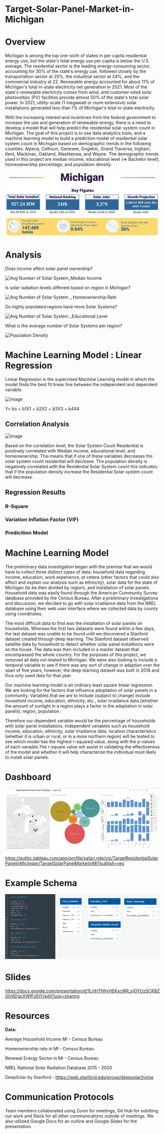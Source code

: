 # Target-Solar-Panel-Market-in-Michigan

# Overview 

Michigan is among the top one-sixth of states in per capita residential energy use, but the state's total energy use per capita is below the U.S. average. The residential sector is the leading energy-consuming sector, accounting for 30% of the state's energy use, followed closely by the transportation sector at 25%, the industrial sector at 24%, and the commercial industry at 22. Renewable energy accounted for about 11% of Michigan's total in-state electricity net generation in 2021. Most of the state's renewable electricity comes from wind, and customer-sited solar photovoltaic (PV) facilities provide almost 50% of the state's total solar power. In 2021, utility-scale (1 megawatt or more extensive) solar installations generated less than 1% of Michigan's total in-state electricity.

With the increasing interest and incentives from the federal government to increase the use and generation of renewable energy, there is a need to develop a model that will help predict the residential solar system count in Michigan. The goal of this project is to use data analytics tools, and a machine learning model to build a prediction model of residential solar system count in Michigan based on demographic trends in the following counties: Alpena, Calhoun, Genesee, Gogebic, Grand Traverse, Ingham, Kent, Mackinac, Oakland, Washtenaw, and Wayne. The demographic trends used in this project are median income, educational level (=> Bachelor level), homeownership percentage, and population density. 

![key_figures](Visuals/key_figures.png)

# Analysis

Does income affect solar panel ownership?

![Avg  Number of Solar System_Median Income](https://user-images.githubusercontent.com/101475984/184557445-ecf6d96d-57d5-45ff-b29e-63a340a5457e.png)

Is solar radiation levels different based on region in Michigan?

![Avg  Number of Solar System _ Homeownership Rate](https://user-images.githubusercontent.com/101475984/184557454-039af6d1-146b-4346-a4fe-e9c8b4d35d63.png)

Do highly populated regions have more Solar Systems?

![Avg Number of Solar System _Educational Level](https://user-images.githubusercontent.com/101475984/184557498-96463900-f12c-46cc-84b8-9d9cec4637cb.png)

What is the average number of Solar Systems per region?

![Population Density](https://user-images.githubusercontent.com/101475984/184557581-e83b287f-0d91-40e9-8e10-62ab471f13c8.png)

# Machine Learning Model : Linear Regression 

Linear Regression is the supervised Machine Learning model in which the model finds the best fit linear line between the independent and dependent variable. 

![image](https://user-images.githubusercontent.com/101475984/185814717-4a65d521-3b63-45b2-98dc-83653ea58ce0.png)

Y= bo + b1X1 + b2X2 + b3X3 + b4X4

## Correlation Analysis 

![image](https://user-images.githubusercontent.com/101475984/185814784-23ad4c1f-da8f-4ccf-9905-0c63ca863812.png)

Based on the correlation level, the Solar System Count Residential is positively correlated with Median income, educational level, and homeownership. This means that if one of these variables decreases the solar system count residential will decrease. The population density is negatively correlated with the Residential Solar System count this indicates that if the population density increase the Residential Solar system count will decrease.

## Regression Results 

### R-Square 


### Variation Inflation Factor (VIF)

### Predicition Model

# Machine Learning Model

The preliminary data investigation began with the premise that we would have to collect three distinct types of data: household data regarding income, education, work experience, et cetera (other factors that could also affect and explain our analysis such as ethnicity), solar data for the state of Michigan (to be then divided by region), and installation of solar panels.  Household data was easily found through the American Community Survey database provided by the Census Bureau. After a preliminary investigationa and discussion, we decided to go with solar irradiance data from the NREL database using their web user interface where we collected data by county using coordinates.

The most difficult data to find was the installation of solar panels on households. Whereas the first two datasets were found within a few days, the last dataset was unable to be found until we discovered a Stanford dataset created through deep learning. The Stanford dataset observed satellite data by household to detect whether solar panel installtions were on the house. The data was then included in a master dataset that encompassed the whole country. For the purposes of this project, we removed all data not related to Michigan. We were also looking to include a temporal variable to see if there was any sort of change in adaption over the span of five years, however, the deep learning dataset was built in 2018 and thus only used data for that year. 

Our machine learning model is an ordinary least square linear regression. We are looking for the factors that influence adoptation of solar panels in a community. Variables that we are to include (subject to change) include household income, education, ethnicity, etc., solar irradiance data (whether the amount of sunlight in a region plays a factor in the adaptation in solar panels), region, population. 

Therefore our dependent variable would be the percentage of households with solar panel installations. Independent variables such as household income, education, ethnicity, solar irradiance data, location characteristics (whether it is urban or rural, or in a more northern region) will be tested to see which model has the highest r-squared value, along with the p-values of each variable.The r-square value will assist in validating the effectiveness of the model and whether it will help characterize the individual most likely to install solar panels.


# Dashboard

![Dashboard](Visuals/Dashboard.png)

https://public.tableau.com/app/profile/safari.nde/viz/TargetResidentialSolarPanelinMichigan/TargetSolarPanelMarketinMI?publish=yes

# Example Schema

![Schema](Visuals/Schema.png)

# Slides

https://docs.google.com/presentation/d/1LrtH7fWyHEKxciRR_yIGYUzSCKBZ0iV8DgcXWfFzEIY/edit?usp=sharing


# Resources

**Data:** 

Average Household Income MI - Census Bureau

Homeownership rate in MI - Census Bureau

Renewal Energy Sector in MI - Census Bureau

NREL National Solar Radiation Database 2015 - 2020

DeepSolar by Stanford - https://web.stanford.edu/group/deepsolar/home

# Communication Protocols

Team members collaborated using Zoom for meetings, Git Hub for subitting our work and Slack for all other communications outside of meetings. We also utilized Google Docs for an outline and Google Slides for the presentation.

